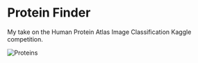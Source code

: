 # Protein Finder
My take on the Human Protein Atlas Image Classification Kaggle competition.

![Proteins](https://www.dtu.dk/-/media/DTU-endk/News/Webnyheder/2015/01/Final_Science_EGFR_cropped.ashx?mw=700&hash=16F9822E15146E0E211F14F3838EAB719BB2ACEA)